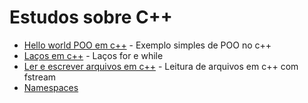 # Estudos sobre C++

- [Hello world POO em c++](https://github.com/Dirack/Estudos/tree/master/c++/OO/hello#exemplo-hello-world-poo-c) - Exemplo simples de POO no c++
- [Laços em c++](https://github.com/Dirack/Estudos/tree/master/c++/for_while#la%C3%A7os-em-c) - Laços for e while
- [Ler e escrever arquivos em c++](https://github.com/Dirack/Estudos/tree/master/c++/files#ler-e-escrever-arquivos-em-c) - Leitura de arquivos em c++ com fstream
- [Namespaces](https://github.com/Dirack/Estudos/tree/master/c++/namespace#namespaces)
